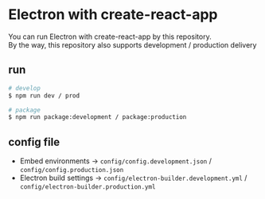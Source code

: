 # Electron with create-react-app
You can run Electron with create-react-app by this repository.  
By the way, this repository also supports development / production delivery

## run
```bash
# develop
$ npm run dev / prod

# package
$ npm run package:development / package:production
```

## config file
* Embed environments -> `config/config.development.json` / `config/config.production.json`
* Electron build settings -> `config/electron-builder.development.yml` / `config/electron-builder.production.yml`